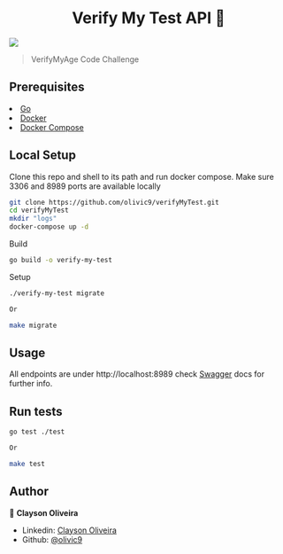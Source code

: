 <h1 align="center">Verify My Test API 🍺</h1>
<p>
    <img src="https://shields.io/badge/Go-%5E16.6-red?logo=go">

</p>


> VerifyMyAge Code Challenge

## Prerequisites

<li><a href="https://golang.org/doc/install">Go</a></li>
<li><a href="https://www.docker.com/get-started">Docker</a></li>
<li><a href="https://docs.docker.com/compose/">Docker Compose</a></li>

## Local Setup

Clone this repo and shell to its path and run docker compose. Make sure 3306 and 8989 ports are available locally

```sh
git clone https://github.com/olivic9/verifyMyTest.git
cd verifyMyTest
mkdir "logs"
docker-compose up -d
```

Build

```sh
go build -o verify-my-test
```

Setup

```sh
./verify-my-test migrate

Or

make migrate
```

## Usage

All endpoints are under http://localhost:8989 check <a href="http://localhost:8989/swagger/index.html/">Swagger</a> docs
for further info.

## Run tests

```sh
go test ./test

Or

make test

```

## Author

👤 **Clayson Oliveira**

  * Linkedin: [Clayson Oliveira](https://www.linkedin.com/in/clayson-oliveira-603a853b/)
  * Github: [@olivic9](https://github.com/olivic9)